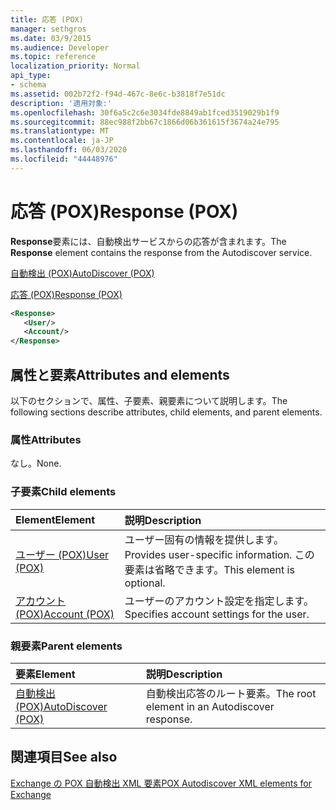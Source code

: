 ```yaml
---
title: 応答 (POX)
manager: sethgros
ms.date: 03/9/2015
ms.audience: Developer
ms.topic: reference
localization_priority: Normal
api_type:
- schema
ms.assetid: 002b72f2-f94d-467c-8e6c-b3818f7e51dc
description: '適用対象:'
ms.openlocfilehash: 30f6a5c2c6e3034fde8849ab1fced3519029b1f9
ms.sourcegitcommit: 88ec988f2bb67c1866d06b361615f3674a24e795
ms.translationtype: MT
ms.contentlocale: ja-JP
ms.lasthandoff: 06/03/2020
ms.locfileid: "44448976"
---
```

# <a name="response-pox"></a><span data-ttu-id="118ee-103">応答 (POX)</span><span class="sxs-lookup"><span data-stu-id="118ee-103">Response (POX)</span></span>


  
<span data-ttu-id="118ee-104">**Response**要素には、自動検出サービスからの応答が含まれます。</span><span class="sxs-lookup"><span data-stu-id="118ee-104">The **Response** element contains the response from the Autodiscover service.</span></span> 
  
[<span data-ttu-id="118ee-105">自動検出 (POX)</span><span class="sxs-lookup"><span data-stu-id="118ee-105">AutoDiscover (POX)</span></span>](autodiscover-pox.md)
  
[<span data-ttu-id="118ee-106">応答 (POX)</span><span class="sxs-lookup"><span data-stu-id="118ee-106">Response (POX)</span></span>](response-pox.md)
  
```xml
<Response>
   <User/>
   <Account/>
</Response>
```

## <a name="attributes-and-elements"></a><span data-ttu-id="118ee-107">属性と要素</span><span class="sxs-lookup"><span data-stu-id="118ee-107">Attributes and elements</span></span>

<span data-ttu-id="118ee-108">以下のセクションで、属性、子要素、親要素について説明します。</span><span class="sxs-lookup"><span data-stu-id="118ee-108">The following sections describe attributes, child elements, and parent elements.</span></span>
  
### <a name="attributes"></a><span data-ttu-id="118ee-109">属性</span><span class="sxs-lookup"><span data-stu-id="118ee-109">Attributes</span></span>

<span data-ttu-id="118ee-110">なし。</span><span class="sxs-lookup"><span data-stu-id="118ee-110">None.</span></span>
  
### <a name="child-elements"></a><span data-ttu-id="118ee-111">子要素</span><span class="sxs-lookup"><span data-stu-id="118ee-111">Child elements</span></span>

|<span data-ttu-id="118ee-112">**Element**</span><span class="sxs-lookup"><span data-stu-id="118ee-112">**Element**</span></span>|<span data-ttu-id="118ee-113">**説明**</span><span class="sxs-lookup"><span data-stu-id="118ee-113">**Description**</span></span>|
|:-----|:-----|
|[<span data-ttu-id="118ee-114">ユーザー (POX)</span><span class="sxs-lookup"><span data-stu-id="118ee-114">User (POX)</span></span>](user-pox.md) <br/> |<span data-ttu-id="118ee-115">ユーザー固有の情報を提供します。</span><span class="sxs-lookup"><span data-stu-id="118ee-115">Provides user-specific information.</span></span> <span data-ttu-id="118ee-116">この要素は省略できます。</span><span class="sxs-lookup"><span data-stu-id="118ee-116">This element is optional.</span></span>  <br/> |
|[<span data-ttu-id="118ee-117">アカウント (POX)</span><span class="sxs-lookup"><span data-stu-id="118ee-117">Account (POX)</span></span>](account-pox.md) <br/> |<span data-ttu-id="118ee-118">ユーザーのアカウント設定を指定します。</span><span class="sxs-lookup"><span data-stu-id="118ee-118">Specifies account settings for the user.</span></span>  <br/> |
   
### <a name="parent-elements"></a><span data-ttu-id="118ee-119">親要素</span><span class="sxs-lookup"><span data-stu-id="118ee-119">Parent elements</span></span>

|<span data-ttu-id="118ee-120">**要素**</span><span class="sxs-lookup"><span data-stu-id="118ee-120">**Element**</span></span>|<span data-ttu-id="118ee-121">**説明**</span><span class="sxs-lookup"><span data-stu-id="118ee-121">**Description**</span></span>|
|:-----|:-----|
|[<span data-ttu-id="118ee-122">自動検出 (POX)</span><span class="sxs-lookup"><span data-stu-id="118ee-122">AutoDiscover (POX)</span></span>](autodiscover-pox.md) <br/> |<span data-ttu-id="118ee-123">自動検出応答のルート要素。</span><span class="sxs-lookup"><span data-stu-id="118ee-123">The root element in an Autodiscover response.</span></span>  <br/> |
   
## <a name="see-also"></a><span data-ttu-id="118ee-124">関連項目</span><span class="sxs-lookup"><span data-stu-id="118ee-124">See also</span></span>



[<span data-ttu-id="118ee-125">Exchange の POX 自動検出 XML 要素</span><span class="sxs-lookup"><span data-stu-id="118ee-125">POX Autodiscover XML elements for Exchange</span></span>](pox-autodiscover-xml-elements-for-exchange.md)

